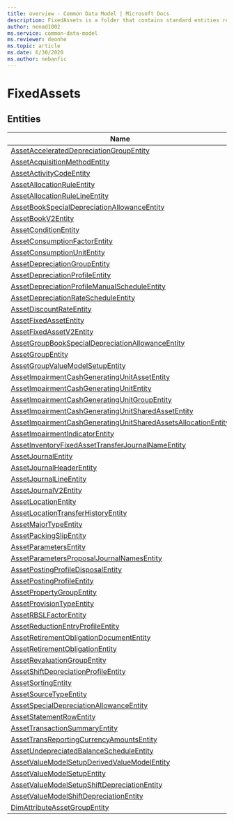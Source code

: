 ```yaml
---
title: overview - Common Data Model | Microsoft Docs
description: FixedAssets is a folder that contains standard entities related to the Common Data Model.
author: nenad1002
ms.service: common-data-model
ms.reviewer: deonhe
ms.topic: article
ms.date: 6/30/2020
ms.author: nebanfic
---
```


# FixedAssets


## Entities

|Name|Description|
|---|---|
|[AssetAcceleratedDepreciationGroupEntity](AssetAcceleratedDepreciationGroupEntity.md)||
|[AssetAcquisitionMethodEntity](AssetAcquisitionMethodEntity.md)||
|[AssetActivityCodeEntity](AssetActivityCodeEntity.md)||
|[AssetAllocationRuleEntity](AssetAllocationRuleEntity.md)||
|[AssetAllocationRuleLineEntity](AssetAllocationRuleLineEntity.md)||
|[AssetBookSpecialDepreciationAllowanceEntity](AssetBookSpecialDepreciationAllowanceEntity.md)||
|[AssetBookV2Entity](AssetBookV2Entity.md)||
|[AssetConditionEntity](AssetConditionEntity.md)||
|[AssetConsumptionFactorEntity](AssetConsumptionFactorEntity.md)||
|[AssetConsumptionUnitEntity](AssetConsumptionUnitEntity.md)||
|[AssetDepreciationGroupEntity](AssetDepreciationGroupEntity.md)||
|[AssetDepreciationProfileEntity](AssetDepreciationProfileEntity.md)||
|[AssetDepreciationProfileManualScheduleEntity](AssetDepreciationProfileManualScheduleEntity.md)||
|[AssetDepreciationRateScheduleEntity](AssetDepreciationRateScheduleEntity.md)||
|[AssetDiscountRateEntity](AssetDiscountRateEntity.md)||
|[AssetFixedAssetEntity](AssetFixedAssetEntity.md)||
|[AssetFixedAssetV2Entity](AssetFixedAssetV2Entity.md)||
|[AssetGroupBookSpecialDepreciationAllowanceEntity](AssetGroupBookSpecialDepreciationAllowanceEntity.md)||
|[AssetGroupEntity](AssetGroupEntity.md)||
|[AssetGroupValueModelSetupEntity](AssetGroupValueModelSetupEntity.md)||
|[AssetImpairmentCashGeneratingUnitAssetEntity](AssetImpairmentCashGeneratingUnitAssetEntity.md)||
|[AssetImpairmentCashGeneratingUnitEntity](AssetImpairmentCashGeneratingUnitEntity.md)||
|[AssetImpairmentCashGeneratingUnitGroupEntity](AssetImpairmentCashGeneratingUnitGroupEntity.md)||
|[AssetImpairmentCashGeneratingUnitSharedAssetEntity](AssetImpairmentCashGeneratingUnitSharedAssetEntity.md)||
|[AssetImpairmentCashGeneratingUnitSharedAssetsAllocationEntity](AssetImpairmentCashGeneratingUnitSharedAssetsAllocationEntity.md)||
|[AssetImpairmentIndicatorEntity](AssetImpairmentIndicatorEntity.md)||
|[AssetInventoryFixedAssetTransferJournalNameEntity](AssetInventoryFixedAssetTransferJournalNameEntity.md)||
|[AssetJournalEntity](AssetJournalEntity.md)||
|[AssetJournalHeaderEntity](AssetJournalHeaderEntity.md)||
|[AssetJournalLineEntity](AssetJournalLineEntity.md)||
|[AssetJournalV2Entity](AssetJournalV2Entity.md)||
|[AssetLocationEntity](AssetLocationEntity.md)||
|[AssetLocationTransferHistoryEntity](AssetLocationTransferHistoryEntity.md)||
|[AssetMajorTypeEntity](AssetMajorTypeEntity.md)||
|[AssetPackingSlipEntity](AssetPackingSlipEntity.md)||
|[AssetParametersEntity](AssetParametersEntity.md)||
|[AssetParametersProposalJournalNamesEntity](AssetParametersProposalJournalNamesEntity.md)||
|[AssetPostingProfileDisposalEntity](AssetPostingProfileDisposalEntity.md)||
|[AssetPostingProfileEntity](AssetPostingProfileEntity.md)||
|[AssetPropertyGroupEntity](AssetPropertyGroupEntity.md)||
|[AssetProvisionTypeEntity](AssetProvisionTypeEntity.md)||
|[AssetRBSLFactorEntity](AssetRBSLFactorEntity.md)||
|[AssetReductionEntryProfileEntity](AssetReductionEntryProfileEntity.md)||
|[AssetRetirementObligationDocumentEntity](AssetRetirementObligationDocumentEntity.md)||
|[AssetRetirementObligationEntity](AssetRetirementObligationEntity.md)||
|[AssetRevaluationGroupEntity](AssetRevaluationGroupEntity.md)||
|[AssetShiftDepreciationProfileEntity](AssetShiftDepreciationProfileEntity.md)||
|[AssetSortingEntity](AssetSortingEntity.md)||
|[AssetSourceTypeEntity](AssetSourceTypeEntity.md)||
|[AssetSpecialDepreciationAllowanceEntity](AssetSpecialDepreciationAllowanceEntity.md)||
|[AssetStatementRowEntity](AssetStatementRowEntity.md)||
|[AssetTransactionSummaryEntity](AssetTransactionSummaryEntity.md)||
|[AssetTransReportingCurrencyAmountsEntity](AssetTransReportingCurrencyAmountsEntity.md)||
|[AssetUndepreciatedBalanceScheduleEntity](AssetUndepreciatedBalanceScheduleEntity.md)||
|[AssetValueModelSetupDerivedValueModelEntity](AssetValueModelSetupDerivedValueModelEntity.md)||
|[AssetValueModelSetupEntity](AssetValueModelSetupEntity.md)||
|[AssetValueModelSetupShiftDepreciationEntity](AssetValueModelSetupShiftDepreciationEntity.md)||
|[AssetValueModelShiftDepreciationEntity](AssetValueModelShiftDepreciationEntity.md)||
|[DimAttributeAssetGroupEntity](DimAttributeAssetGroupEntity.md)||

